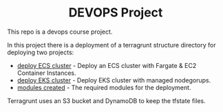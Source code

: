 <div align="center">

# **DEVOPS Project**

</div>


This repo is a devops course project.

In this project there is a deployment of a terragrunt structure directory for deploying two projects:

   - [deploy ECS cluster](products/project_ecs/us-east-1/services/README.md) - Deploy an ECS cluster with Fargate & EC2 Container Instances. 
   - [deploy EKS cluster](products/project_eks/us-east-1/services/README.md) - Deploy EKS cluster with managed nodegorups.
   - [modules created](tf-moduls) - The required modules for the deployment.

Terragrunt uses an S3 bucket and DynamoDB to keep the tfstate files.


